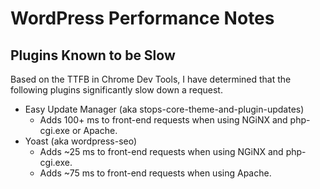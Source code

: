# WordPress Performance Notes


## Plugins Known to be Slow

Based on the TTFB in Chrome Dev Tools, I have determined that the following plugins significantly slow down a request.

- Easy Update Manager (aka stops-core-theme-and-plugin-updates)
  + Adds 100+ ms to front-end requests when using NGiNX and php-cgi.exe or Apache.
- Yoast (aka wordpress-seo)
  + Adds ~25 ms to front-end requests when using NGiNX and php-cgi.exe.
  + Adds ~75 ms to front-end requests when using Apache.
